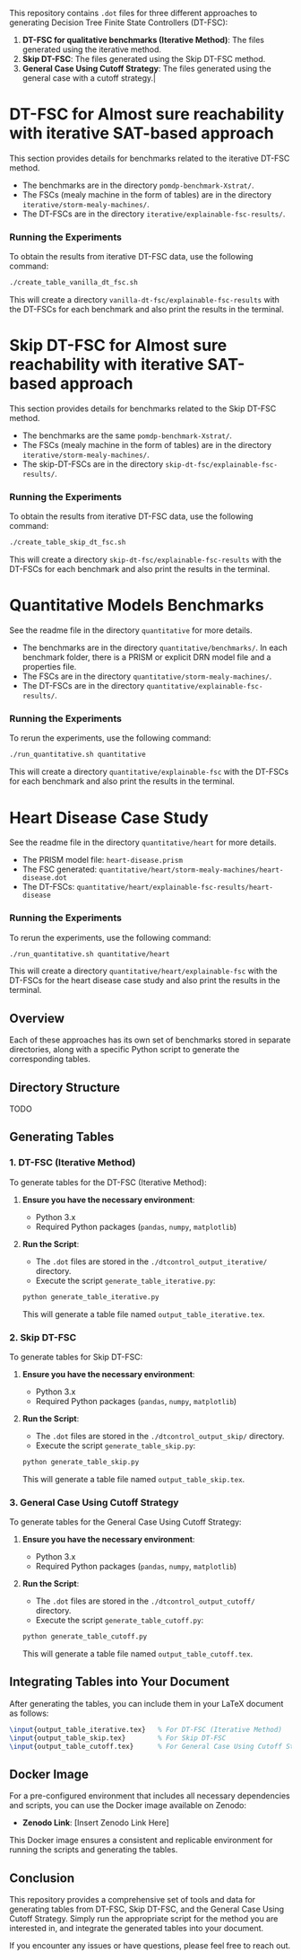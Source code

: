 This repository contains `.dot` files for three different approaches to generating Decision Tree Finite State Controllers (DT-FSC):

1. **DT-FSC for qualitative benchmarks (Iterative Method)**: The files generated using the iterative method.
2. **Skip DT-FSC**: The files generated using the Skip DT-FSC method.
3. **General Case Using Cutoff Strategy**: The files generated using the general case with a cutoff strategy.|

# DT-FSC for Almost sure reachability with iterative SAT-based approach

This section provides details for benchmarks related to the iterative DT-FSC method.

- The benchmarks are in the directory `pomdp-benchmark-Xstrat/`.
- The FSCs (mealy machine in the form of tables) are in the directory `iterative/storm-mealy-machines/`.
- The DT-FSCs are in the directory `iterative/explainable-fsc-results/`.

### Running the Experiments
To obtain the results from iterative DT-FSC data, use the following command:
```bash
./create_table_vanilla_dt_fsc.sh
```
This will create a directory `vanilla-dt-fsc/explainable-fsc-results` with the DT-FSCs for each benchmark and also print the results in the terminal.

# Skip DT-FSC for Almost sure reachability with iterative SAT-based approach

This section provides details for benchmarks related to the Skip DT-FSC method.

- The benchmarks are the same `pomdp-benchmark-Xstrat/`.
- The FSCs (mealy machine in the form of tables) are in the directory `iterative/storm-mealy-machines/`.
- The skip-DT-FSCs are in the directory `skip-dt-fsc/explainable-fsc-results/`.

### Running the Experiments
To obtain the results from iterative DT-FSC data, use the following command:
```bash
./create_table_skip_dt_fsc.sh
```
This will create a directory `skip-dt-fsc/explainable-fsc-results` with the DT-FSCs for each benchmark and also print the results in the terminal.

# Quantitative Models Benchmarks

See the readme file in the directory `quantitative` for more details.

- The benchmarks are in the directory `quantitative/benchmarks/`. In each benchmark folder, there is a PRISM or explicit DRN model file and a properties file.
- The FSCs are in the directory `quantitative/storm-mealy-machines/`.
- The DT-FSCs are in the directory `quantitative/explainable-fsc-results/`.

### Running the Experiments
To rerun the experiments, use the following command:
```bash
./run_quantitative.sh quantitative
```
This will create a directory `quantitative/explainable-fsc` with the DT-FSCs for each benchmark and also print the results in the terminal.

# Heart Disease Case Study

See the readme file in the directory `quantitative/heart` for more details.

- The PRISM model file: `heart-disease.prism`
- The FSC generated: `quantitative/heart/storm-mealy-machines/heart-disease.dot`
- The DT-FSCs: `quantitative/heart/explainable-fsc-results/heart-disease`

### Running the Experiments

To rerun the experiments, use the following command:
```bash
./run_quantitative.sh quantitative/heart
```
This will create a directory `quantitative/heart/explainable-fsc` with the DT-FSCs for the heart disease case study and also print the results in the terminal.

## Overview



Each of these approaches has its own set of benchmarks stored in separate directories, along with a specific Python script to generate the corresponding tables.

## Directory Structure

TODO


## Generating Tables

### 1. DT-FSC (Iterative Method)

To generate tables for the DT-FSC (Iterative Method):

1. **Ensure you have the necessary environment**:
   - Python 3.x
   - Required Python packages (`pandas`, `numpy`, `matplotlib`)

2. **Run the Script**:
   - The `.dot` files are stored in the `./dtcontrol_output_iterative/` directory.
   - Execute the script `generate_table_iterative.py`:

   ```bash
   python generate_table_iterative.py
   ```

   This will generate a table file named `output_table_iterative.tex`.

### 2. Skip DT-FSC

To generate tables for Skip DT-FSC:

1. **Ensure you have the necessary environment**:
   - Python 3.x
   - Required Python packages (`pandas`, `numpy`, `matplotlib`)

2. **Run the Script**:
   - The `.dot` files are stored in the `./dtcontrol_output_skip/` directory.
   - Execute the script `generate_table_skip.py`:

   ```bash
   python generate_table_skip.py
   ```

   This will generate a table file named `output_table_skip.tex`.

### 3. General Case Using Cutoff Strategy

To generate tables for the General Case Using Cutoff Strategy:

1. **Ensure you have the necessary environment**:
   - Python 3.x
   - Required Python packages (`pandas`, `numpy`, `matplotlib`)

2. **Run the Script**:
   - The `.dot` files are stored in the `./dtcontrol_output_cutoff/` directory.
   - Execute the script `generate_table_cutoff.py`:

   ```bash
   python generate_table_cutoff.py
   ```

   This will generate a table file named `output_table_cutoff.tex`.

## Integrating Tables into Your Document

After generating the tables, you can include them in your LaTeX document as follows:

```latex
\input{output_table_iterative.tex}   % For DT-FSC (Iterative Method)
\input{output_table_skip.tex}        % For Skip DT-FSC
\input{output_table_cutoff.tex}      % For General Case Using Cutoff Strategy
```

## Docker Image

For a pre-configured environment that includes all necessary dependencies and scripts, you can use the Docker image available on Zenodo:

- **Zenodo Link**: [Insert Zenodo Link Here]

This Docker image ensures a consistent and replicable environment for running the scripts and generating the tables.

## Conclusion

This repository provides a comprehensive set of tools and data for generating tables from DT-FSC, Skip DT-FSC, and the General Case Using Cutoff Strategy. Simply run the appropriate script for the method you are interested in, and integrate the generated tables into your document.

If you encounter any issues or have questions, please feel free to reach out.

